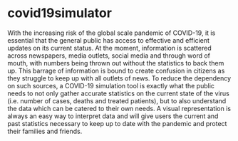 # covid19simulator

With the increasing risk of the global scale pandemic of COVID-19, it is essential that the general public has access to effective and efficient updates on its current status. At the moment, information is scattered across newspapers, media outlets, social media and through word of mouth, with numbers being thrown out without the statistics to back them up. This barrage of information is bound to create confusion in citizens as they struggle to keep up with all outlets of news. To reduce the dependency on such sources, a COVID-19 simulation tool is exactly what the public needs to not only gather accurate statistics on the current state of the virus (i.e. number of cases, deaths and treated patients), but to also understand the data which can be catered to their own needs. A visual representation is always an easy way to interpret data and will give users the current and past statistics necessary to keep up to date with the pandemic and protect their families and friends.
